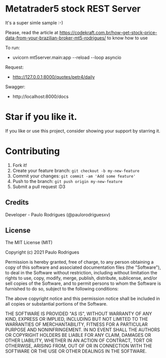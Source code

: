 # Metatrader5 stock REST Server

It's a super simle sample :-)

Please, read the article at https://codekraft.com.br/how-get-stock-price-data-from-your-brazilian-broker-mt5-rodrigues/ to know how to use

To run:
 - uvicorn mt5server.main:app --reload --loop asyncio

Request:
 - http://127.0.0.1:8000/quotes/petr4/daily

Swagger:
 - http://localhost:8000/docs

# Star if you like it.
If you like or use this project, consider showing your support by starring it.

# Contributing
 
1. Fork it!
2. Create your feature branch: `git checkout -b my-new-feature`
3. Commit your changes: `git commit -am 'Add some feature'`
4. Push to the branch: `git push origin my-new-feature`
5. Submit a pull request :D3


## Credits
 
Developer - Paulo Rodrigues (@paulorodriguesxv)

## License
 
The MIT License (MIT)

Copyright (c) 2021 Paulo Rodrigues

Permission is hereby granted, free of charge, to any person obtaining a copy of this software and associated documentation files (the "Software"), to deal in the Software without restriction, including without limitation the rights to use, copy, modify, merge, publish, distribute, sublicense, and/or sell copies of the Software, and to permit persons to whom the Software is furnished to do so, subject to the following conditions:

The above copyright notice and this permission notice shall be included in all copies or substantial portions of the Software.

THE SOFTWARE IS PROVIDED "AS IS", WITHOUT WARRANTY OF ANY KIND, EXPRESS OR IMPLIED, INCLUDING BUT NOT LIMITED TO THE WARRANTIES OF MERCHANTABILITY, FITNESS FOR A PARTICULAR PURPOSE AND NONINFRINGEMENT. IN NO EVENT SHALL THE AUTHORS OR COPYRIGHT HOLDERS BE LIABLE FOR ANY CLAIM, DAMAGES OR OTHER LIABILITY, WHETHER IN AN ACTION OF CONTRACT, TORT OR OTHERWISE, ARISING FROM, OUT OF OR IN CONNECTION WITH THE SOFTWARE OR THE USE OR OTHER DEALINGS IN THE SOFTWARE.
